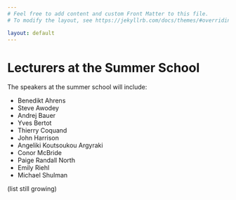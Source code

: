 ```yaml
---
# Feel free to add content and custom Front Matter to this file.
# To modify the layout, see https://jekyllrb.com/docs/themes/#overriding-theme-defaults

layout: default
---
```


# Lecturers at the Summer School #

The speakers at the summer school will include:
* Benedikt Ahrens
* Steve Awodey
* Andrej Bauer
* Yves Bertot
* Thierry Coquand
* John Harrison
* Angeliki Koutsoukou Argyraki
* Conor McBride
* Paige Randall North
* Emily Riehl
* Michael Shulman

(list still growing)
